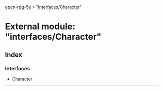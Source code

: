 [open-rpg-5e](../README.md) > ["interfaces/Character"](../modules/_interfaces_character_.md)

# External module: "interfaces/Character"

## Index

### Interfaces

* [Character](../interfaces/_interfaces_character_.character.md)

---

